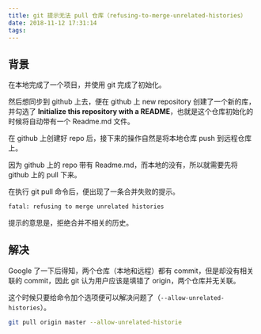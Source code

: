 ```yaml
---
title: git 提示无法 pull 仓库（refusing-to-merge-unrelated-histories）
date: 2018-11-12 17:31:14
tags:
---
```


## 背景

在本地完成了一个项目，并使用 git 完成了初始化。

然后想同步到 github 上去，便在 github 上 new repository 创建了一个新的库，并勾选了 __Initialize this repository with a README__，也就是这个仓库初始化的时候将自动带有一个 Readme.md 文件。

在 github 上创建好 repo 后，接下来的操作自然是将本地仓库 push 到远程仓库上。

因为 github 上的 repo 带有 Readme.md，而本地的没有，所以就需要先将 github 上的 pull 下来。

在执行 git pull 命令后，便出现了一条合并失败的提示。

```bash
fatal: refusing to merge unrelated histories
```

提示的意思是，拒绝合并不相关的历史。

## 解决

Google 了一下后得知，两个仓库（本地和远程）都有 commit，但是却没有相关联的 commit，因此 git 认为用户应该是填错了 origin，两个仓库并无关联。

这个时候只要给命令加个选项便可以解决问题了（<code>--allow-unrelated-histories</code>）。

```bash
git pull origin master --allow-unrelated-historie
```